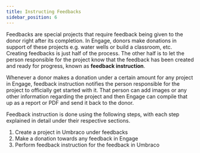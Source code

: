 ```yaml
---
title: Instructing Feedbacks
sidebar_position: 6
---
```


Feedbacks are special projects that require feedback being given to the donor right after its completion. In Engage, donors make donations in support of these projects e.g. water wells or build a classroom, etc. Creating feedbacks is just half of the process. The other half is to let the person responsible for the project know that the feedback has been created and ready for progress, known as **feedback instruction**. 

Whenever a donor makes a donation under a certain amount for any project in Engage, feedback instruction notifies the person responsible for the project to officially get started with it. That person can add images or any other information regarding the project and then Engage can compile that up as a report or PDF and send it back to the donor.  

Feedback instruction is done using the following steps, with each step explained in detail under their respective sections.

1. Create a project in Umbraco under feedbacks
2. Make a donation towards any feedback in Engage
3. Perform feedback instruction for the feedback in Umbraco